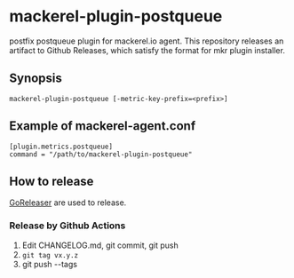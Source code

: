 # mackerel-plugin-postqueue

postfix postqueue plugin for mackerel.io agent.  This repository releases an artifact to Github Releases, which satisfy the format for mkr plugin installer.

## Synopsis

```shell
mackerel-plugin-postqueue [-metric-key-prefix=<prefix>]
```

## Example of mackerel-agent.conf

```
[plugin.metrics.postqueue]
command = "/path/to/mackerel-plugin-postqueue"
```

## How to release

[GoReleaser](https://goreleaser.com/) are used to release.

### Release by Github Actions

1. Edit CHANGELOG.md, git commit, git push
2. `git tag vx.y.z`
3. git push --tags
